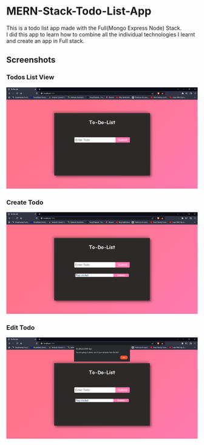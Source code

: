 # MERN-Stack-Todo-List-App

This is a todo list app made with the Full(Mongo Express Node) Stack.  
I did this app to learn how to combine all the individual technologies I learnt and create an app in Full stack.  


## Screenshots

### Todos List View
![Todos List View](./screenshots/create.PNG?raw=true "Todos List View")

### Create Todo
![Create Todo](./screenshots/update.PNG?raw=true "Create Todo")

### Edit Todo
![Edit Todo](./screenshots/delete.PNG?raw=true "Edit Todo")
